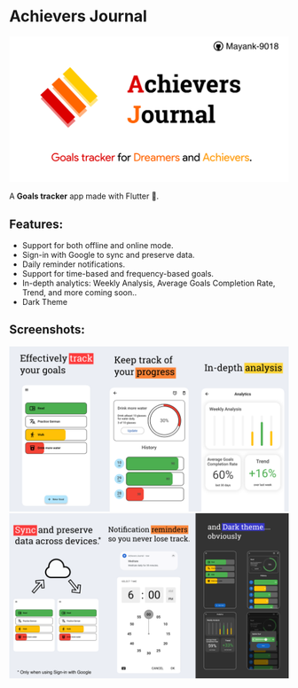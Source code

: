 # Achievers Journal

![banner](banner.png)

A **Goals tracker** app made with Flutter 💙.

## Features:

- Support for both offline and online mode.
- Sign-in with Google to sync and preserve data.
- Daily reminder notifications.
- Support for time-based and frequency-based goals.
- In-depth analytics: Weekly Analysis, Average Goals Completion Rate, Trend, and more coming soon..
- Dark Theme

## Screenshots:
![screenshots-1](screenshots-combined-1.png)
![screenshots-1](screenshots-combined-2.png)